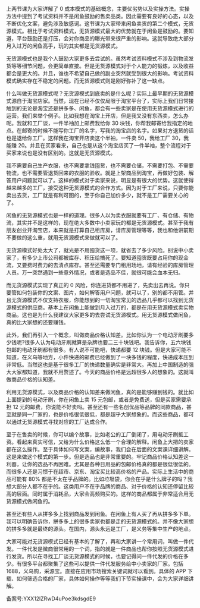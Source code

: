 上两节课为大家详解了 0 成本模式的基础概念，主要优劣势以及实操方法。实操方法中提到了考试资料并不是闲鱼鼓励的售卖品类。因此需要有良好的心态，以及不断优化文案，避免涉及敏感词。这节课为大家带来闲鱼卖货的第二个模式，无货源模式。相比于考试资料模式，无货源模式最大的优势就在于闲鱼是鼓励的。要知道，平台鼓励还是打压，会对你商品的曝光带来很严重的影响。这就导致绝大部分月入过万的闲鱼高手，玩的其实都是无货源模式。

无货源模式也是我个人鼓励大家更多去尝试的。虽然考试资料模式不涉及到物流发货等等细节问题，会更简单直接。但是无货源模式对于个人能力的锻炼，以及收益都会是更大的。并且，谁也不希望自己做的副业突然就受到很大的影响。考试资料模式确实存在不稳定的问题。而无货源模式则是刚好弥补了这一缺点。

什么叫做无货源模式呢？无货源模式到底卖的是什么呢？实际上最早期的无货源模式源自于淘宝店家。当然，现在已经不仅仅局限于淘宝平台了，实际上我们日常接触到的无论是淘宝还是拼多多、闲鱼，都会有一些卖家是在使用无货源模式进行的运营。我们来举个例子。比如我想在淘宝上开店，但是我又没有东西卖，怎么办呢。我就和工厂谈，一件半袖加上邮费我给你 30 块钱，你帮我邮寄给我指定的地点。在邮寄的时候不能写你工厂的名字，写我的淘宝店的名字。如果对方退货的话也是退给你工厂。这样我在淘宝开店卖这个半袖，一件卖 50，我给工厂 30，我能赚 20。并且在买家看来，自己也是从这个淘宝店买了一件半袖，整个流程对于买家来说也是没有区别的。这就是无货源模式。

我不需要自己生产衣服，也不需要拿钱囤货，也不需要仓储，不需要打包、不需要物流，也不需要管退货回来的衣服的验收。就是上架商品到淘宝，再做好包装、解答用户问题就可以了。这样的模式对于卖家来说，明显是有很大的优势。这就使得越来越多的工厂，接受这种无货源模式的合作方式。因为对于工厂来说，只要你能卖出去货，工厂就是有利可图的，至于你自己加价多少，就不是工厂需要关心的了。

闲鱼的无货源模式也是一样的道理。很多人以为卖衣服就要有工厂、有仓储、有物流，其实并不是这样的，现在绝大多数中小卖家玩的都是无货源模式。甚至于我有朋友创业开淘宝店，本来就是打算自己租库房，请库房管理等等，我也和他讲前期不要做的这么重，就用无货源模式来做就可以了。

无货源模式好处太大了，就光是不用囤货这一项，就省去了多少风险。别说中小卖家了，有多少上市公司都被库存、积压给搞死了。要知道囤货既要占用你的现金流，又要费时费力的去清点库存。甚至还需要专门租用场地，请有经验的库房管理人员。万一突然遇到一些意外情况，或者是选品不佳，就很可能会血本无归。

而无货源模式实现了真正的 0 风险，你连进货都不用进了，先卖出去再说。你只要管如何包装你的文案、图片，如何解答用户问题，就可以了，别的都不用管。并且无货源模式不仅支持衣服，你能想到的一切淘宝常见的选品几乎都可以找到无货源模式的供应商。基本上在闲鱼上能做到月入过万的，都是在用无货源模式卖实物商品。这也是为什么我建议大家更多的去尝试无货源模式。用无货源模式做闲鱼，真的比大家想的还要赚钱。

此外，我们再引入一个概念，叫做商品价格认知差。比如你认为一个电动牙刷要多少钱呢\?很多人认为电动牙刷就算是杂牌也要二三十块钱吧。我告诉你，五六块钱包邮的电动牙刷都有很多。有人说不可能吧，快递都要 12 块钱。但是大家可能不知道，在义乌等地方，小件快递的邮费已经做到了一块多钱的程度，快递成本压到非常低。当然这也是基于很多工厂的快递数量确实是非常大。再加上中国制造的强大大家都知道，我就不用赘述了。今天的商品价格是远超很多人的想象的。这就叫做商品价格的认知差。

利用无货源模式，以及商品价格的认知差来做闲鱼，真的是能够赚到钱的。就比如上面提到的电动牙刷，你在闲鱼上卖 15 元包邮，或者是免费送，但是买家需要承担 12 元的邮费，你说能不好卖吗。甚至还有一些名创优品等品牌的同款商品，甚至就是同一厂家的，也是价格很低很低，都是超乎大家想象的。而这些商品，都可以通过无货源模式寻找对应的工厂达成合作。

至于在售卖的时候，你可以编个故事，比如老公的工厂倒闭了，用电动牙刷抵工资。看起来真实可信，又给为什么价格这么低一个合理的解释。闲鱼上大把的卖家都在这么操作。至于具体如何写文案，编故事，我们会在后面的文案课详细讲解。这是来做这个模式的第一步。但是选品也是非常重要的。牢记商品价格认知差这一利器，让你的选品不再困难。尤其是各种日用品的包邮价格真的都是很低很低的。而很多人还是习惯于在超市、京东、淘宝买比较高价格的产品。实际上生活中的商品可能有 80\% 都是不太在乎品牌的。比如垃圾袋，你会在乎是什么牌子的吗？我想大部分人都不在乎的。这类用户不在乎品牌的商品、对于价格的认知还停留比较高的层面。同时属于消耗品，大家会高频购买的。这样的商品都属于非常适合用无货源模式做闲鱼的。

甚至还有些人从拼多多上找到商品发到闲鱼。在闲鱼上有人买了再从拼多多下单。我可以明确告诉你，拼多多上的很多卖家也都是走的无货源模式的。并不像大家想的拼多多就是最终的源头。在国内，源头永远是工厂，是义务等集中生产的地点。

大家可能对无货源模式已经有基本的了解了，再和大家讲一个常用词，叫做一件代发。一件代发是微商很常用的一个词，指的就是一件商品也帮你按照无货源模式进行发货。所以在寻找工厂谈无货源模式的时候，也要记得问一件代发的价格在多少。有很多平台都聚集了这些可以提供一件代发服务给中小卖家的厂家。包括 1688，义乌购，采源宝。直接在应用市场搜索关键词就可以看到。具体的 APP 下载、如何筛选合格的厂家，具体如何操作等等我们下节实操课中，会为大家详细讲解。

备案号:YXX12lZRwD4uPoe3kdsgdE9